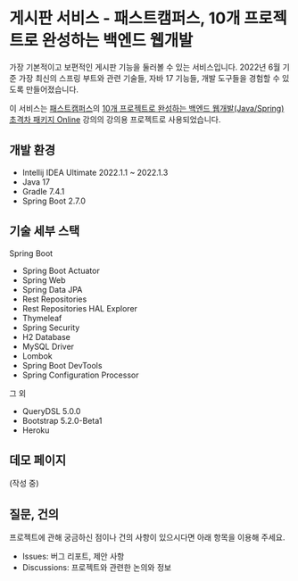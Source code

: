 # 게시판 서비스 - 패스트캠퍼스, 10개 프로젝트로 완성하는 백엔드 웹개발

가장 기본적이고 보편적인 게시판 기능을 둘러볼 수 있는 서비스입니다. 2022년 6월 기준 가장 최신의 스프링 부트와 관련 기술들, 자바 17 기능들, 개발 도구들을 경험할 수 있도록 만들어졌습니다.

이 서비스는 [패스트캠퍼스](https://fastcampus.co.kr/)의 [10개 프로젝트로 완성하는 백엔드 웹개발(Java/Spring) 초격차 패키지 Online](https://fastcampus.co.kr/dev_online_befinal) 강의의 강의용 프로젝트로 사용되었습니다.

## 개발 환경

* Intellij IDEA Ultimate 2022.1.1 ~ 2022.1.3
* Java 17
* Gradle 7.4.1
* Spring Boot 2.7.0

## 기술 세부 스택

Spring Boot

* Spring Boot Actuator
* Spring Web
* Spring Data JPA
* Rest Repositories
* Rest Repositories HAL Explorer
* Thymeleaf
* Spring Security
* H2 Database
* MySQL Driver
* Lombok
* Spring Boot DevTools
* Spring Configuration Processor

그 외

* QueryDSL 5.0.0
* Bootstrap 5.2.0-Beta1
* Heroku

## 데모 페이지

(작성 중)

## 질문, 건의

프로젝트에 관해 궁금하신 점이나 건의 사항이 있으시다면 아래 항목을 이용해 주세요.

* Issues: 버그 리포트, 제안 사항
* Discussions: 프로젝트와 관련한 논의와 정보
